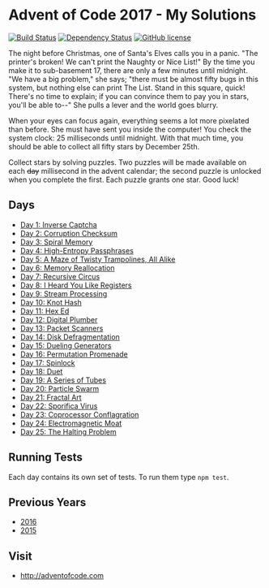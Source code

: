 # Advent of Code 2017 - My Solutions
[![Build Status](https://github.com/mariotacke/advent-of-code-2017/workflows/build/badge.svg)](https://github.com/mariotacke/advent-of-code-2017/actions)
[![Dependency Status](https://img.shields.io/david/mariotacke/advent-of-code-2017.svg)](https://david-dm.org/mariotacke/advent-of-code-2017)
[![GitHub license](https://img.shields.io/badge/license-MIT-blue.svg)](https://raw.githubusercontent.com/mariotacke/advent-of-code-2017/master/LICENSE)

The night before Christmas, one of Santa's Elves calls you in a panic. "The printer's broken! We can't print the Naughty or Nice List!" By the time you make it to sub-basement 17, there are only a few minutes until midnight. "We have a big problem," she says; "there must be almost fifty bugs in this system, but nothing else can print The List. Stand in this square, quick! There's no time to explain; if you can convince them to pay you in stars, you'll be able to--" She pulls a lever and the world goes blurry.

When your eyes can focus again, everything seems a lot more pixelated than before. She must have sent you inside the computer! You check the system clock: 25 milliseconds until midnight. With that much time, you should be able to collect all fifty stars by December 25th.

Collect stars by solving puzzles. Two puzzles will be made available on each ~~day~~ millisecond in the advent calendar; the second puzzle is unlocked when you complete the first. Each puzzle grants one star. Good luck!

## Days

- [Day 1: Inverse Captcha](day-01-inverse-captcha/)
- [Day 2: Corruption Checksum](day-02-corruption-checksum/)
- [Day 3: Spiral Memory](day-03-spiral-memory/)
- [Day 4: High-Entropy Passphrases](day-04-high-entropy-passphrases/)
- [Day 5: A Maze of Twisty Trampolines, All Alike](day-05-a-maze-of-twisty-trampolines/)
- [Day 6: Memory Reallocation](day-06-memory-reallocation/)
- [Day 7: Recursive Circus](day-07-recursive-circus/)
- [Day 8: I Heard You Like Registers](day-08-i-heard-you-like-registers/)
- [Day 9: Stream Processing](day-09-stream-processing/)
- [Day 10: Knot Hash](day-10-knot-hash/)
- [Day 11: Hex Ed](day-11-hex-ed/)
- [Day 12: Digital Plumber](day-12-digital-plumber/)
- [Day 13: Packet Scanners](day-13-packet-scanners/)
- [Day 14: Disk Defragmentation](day-14-disk-defragmentation/)
- [Day 15: Dueling Generators](day-15-dueling-generators/)
- [Day 16: Permutation Promenade](day-16-permutation-promenade/)
- [Day 17: Spinlock](day-17-spinlock/)
- [Day 18: Duet](day-18-duet/)
- [Day 19: A Series of Tubes](day-19-a-series-of-tubes/)
- [Day 20: Particle Swarm](day-20-particle-swarm/)
- [Day 21: Fractal Art](day-21-fractal-art/)
- [Day 22: Sporifica Virus](day-22-sporifica-virus/)
- [Day 23: Coprocessor Conflagration](day-23-coprocessor-conflagration/)
- [Day 24: Electromagnetic Moat](day-24-electromagnetic-moat/)
- [Day 25: The Halting Problem](day-25-halting-problem/)

## Running Tests

Each day contains its own set of tests. To run them type `npm test`.

## Previous Years
- [2016](https://github.com/mariotacke/advent-of-code-2016)
- [2015](https://github.com/mariotacke/advent-of-code-2015)

## Visit
- http://adventofcode.com
